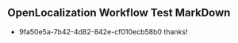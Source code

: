 ## OpenLocalization Workflow Test MarkDown
* 9fa50e5a-7b42-4d82-842e-cf010ecb58b0 thanks!

<!--HONumber=Aug16_HO4-->


